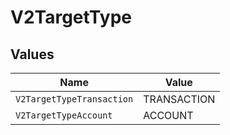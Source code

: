 # V2TargetType


## Values

| Name                      | Value                     |
| ------------------------- | ------------------------- |
| `V2TargetTypeTransaction` | TRANSACTION               |
| `V2TargetTypeAccount`     | ACCOUNT                   |